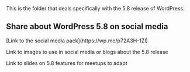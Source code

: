This is the folder that deals specifically with the 5.8 release of WordPress.

<h2>Share about WordPress 5.8 on social media</h2>
[Link to the social media pack](https://wp.me/p72A3H-1ZI)

Link to images to use in social media or blogs about the 5.8 release

Link to slides on 5.8 features for meetups to adapt 
